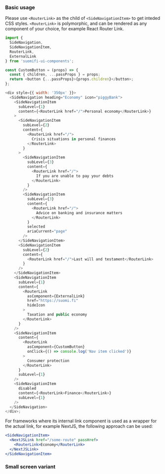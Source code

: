 ### Basic usage

Please use `<RouterLink>` as the child of `<SideNavigationItem>` to get inteded CSS styles. `<RouterLink>` is polymorphic, and can be rendered as any component of your choice, for example React Router Link.

```js
import {
  SideNavigation,
  SideNavigationItem,
  RouterLink,
  ExternalLink
} from 'suomifi-ui-components';

const CustomButton = (props) => {
  const { children, ...passProps } = props;
  return <button {...passProps}>{props.children}</button>;
};

<div style={{ width: '350px' }}>
  <SideNavigation heading="Economy" icon="piggyBank">
    <SideNavigationItem
      subLevel={1}
      content={<RouterLink href="/">Personal economy</RouterLink>}
    >
      <SideNavigationItem
        subLevel={2}
        content={
          <RouterLink href="/">
            Crisis situations in personal finances
          </RouterLink>
        }
      >
        <SideNavigationItem
          subLevel={3}
          content={
            <RouterLink href="/">
              If you are unable to pay your debts
            </RouterLink>
          }
        />
        <SideNavigationItem
          subLevel={3}
          content={
            <RouterLink href="/">
              Advice on banking and insurance matters
            </RouterLink>
          }
          selected
          ariaCurrent="page"
        />
      </SideNavigationItem>
      <SideNavigationItem
        subLevel={2}
        content={
          <RouterLink href="/">Last will and testament</RouterLink>
        }
      />
    </SideNavigationItem>
    <SideNavigationItem
      subLevel={1}
      content={
        <RouterLink
          asComponent={ExternalLink}
          href="https://suomi.fi"
          hideIcon
        >
          Taxation and public economy
        </RouterLink>
      }
    />
    <SideNavigationItem
      content={
        <RouterLink
          asComponent={CustomButton}
          onClick={() => console.log('Nav item clicked')}
        >
          Consumer protection
        </RouterLink>
      }
      subLevel={1}
    />
    <SideNavigationItem
      disabled
      content={<RouterLink>Finance</RouterLink>}
      subLevel={1}
    />
  </SideNavigation>
</div>;
```

For frameworks where its internal link component is used as a wrapper for the actual link, for example NextJS, the following approach can be used:

```jsx static
<SideNavigationItem>
  <NextJSLink href="/some-route" passHref>
    <RouterLink>Economy</RouterLink>
  </NextJSLink>
</SideNavigationItem>
```

### Small screen variant
